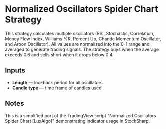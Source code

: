 # Normalized Oscillators Spider Chart Strategy

This strategy calculates multiple oscillators (RSI, Stochastic, Correlation, Money Flow Index, Williams %R, Percent Up, Chande Momentum Oscillator, and Aroon Oscillator). All values are normalized into the 0-1 range and averaged to generate trading signals. The strategy buys when the average exceeds 0.6 and sells short when it drops below 0.4.

## Inputs
- **Length** — lookback period for all oscillators
- **Candle type** — time frame of candles used

## Notes
This is a simplified port of the TradingView script "Normalized Oscillators Spider Chart [LuxAlgo]" demonstrating indicator usage in StockSharp.

